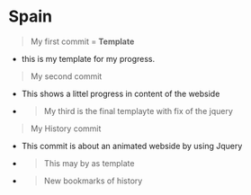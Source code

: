 # Spain
> My first commit = **Template**
 - this is my template for my progress.
>My second commit
 - This shows a littel progress in content of the webside
 - >My third is the final templayte with fix of the jquery
>My History commit
 - This commit is about an animated webside by using Jquery
 - >This may by as template
 - >New bookmarks of history
